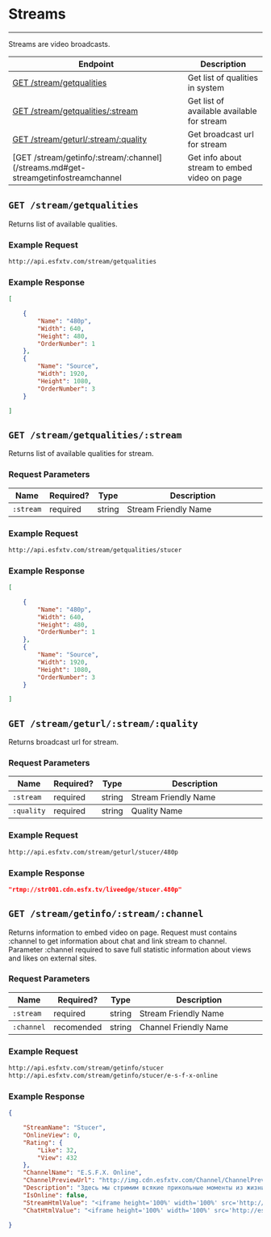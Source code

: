 # Streams

***

Streams are video broadcasts. 

| Endpoint | Description |
| ---- | --------------- |
| [GET /stream/getqualities](/streams.md#get-streamgetqualities) | Get list of qualities in system |
| [GET /stream/getqualities/:stream](/streams.md#get-streamgetqualitiesstream) | Get list of available available for stream |
| [GET /stream/geturl/:stream/:quality](/streams.md#get-streamgeturlstreamquality) | Get broadcast url for stream  |
| [GET /stream/getinfo/:stream/:channel](/streams.md#get-streamgetinfostreamchannel | Get info about stream to embed video on page |

## `GET /stream/getqualities`

Returns list of available qualities.

### Example Request

```bash
http://api.esfxtv.com/stream/getqualities
```

### Example Response

```json
[

    {
        "Name": "480p",
        "Width": 640,
        "Height": 480,
        "OrderNumber": 1
    },
    {
        "Name": "Source",
        "Width": 1920,
        "Height": 1080,
        "OrderNumber": 3
    }

]
```

## `GET /stream/getqualities/:stream`

Returns list of available qualities for stream.

### Request Parameters

<table>
    <thead>
        <tr>
            <th>Name</th>
            <th>Required?</th>
            <th width="50">Type</th>
            <th width=100%>Description</th>
        </tr>
    </thead>
    <tbody>
        <tr>
            <td><code>:stream</code></td>
            <td>required</td>
            <td>string</td>
            <td>Stream Friendly Name</td>
        </tr>
    </tbody>
</table>

### Example Request

```bash
http://api.esfxtv.com/stream/getqualities/stucer
```

### Example Response

```json
[

    {
        "Name": "480p",
        "Width": 640,
        "Height": 480,
        "OrderNumber": 1
    },
    {
        "Name": "Source",
        "Width": 1920,
        "Height": 1080,
        "OrderNumber": 3
    }

]
```


## `GET /stream/geturl/:stream/:quality`

Returns broadcast url for stream.

### Request Parameters

<table>
    <thead>
        <tr>
            <th>Name</th>
            <th>Required?</th>
            <th width="50">Type</th>
            <th width=100%>Description</th>
        </tr>
    </thead>
    <tbody>
        <tr>
            <td><code>:stream</code></td>
            <td>required</td>
            <td>string</td>
            <td>Stream Friendly Name</td>
        </tr>
    </tbody>
    <tbody>
        <tr>
            <td><code>:quality</code></td>
            <td>required</td>
            <td>string</td>
            <td>Quality Name</td>
        </tr>
    </tbody>    
</table>

### Example Request

```bash
http://api.esfxtv.com/stream/geturl/stucer/480p
```

### Example Response

```json
"rtmp://str001.cdn.esfx.tv/liveedge/stucer.480p"
```

## `GET /stream/getinfo/:stream/:channel`

Returns information to embed video on page. Request must contains :channel to get information about chat and link stream to channel. Parameter :channel required to save full statistic information about views and likes on external sites.

### Request Parameters

<table>
    <thead>
        <tr>
            <th>Name</th>
            <th>Required?</th>
            <th width="50">Type</th>
            <th width=100%>Description</th>
        </tr>
    </thead>
    <tbody>
        <tr>
            <td><code>:stream</code></td>
            <td>required</td>
            <td>string</td>
            <td>Stream Friendly Name</td>
        </tr>
    </tbody>
    <tbody>
        <tr>
            <td><code>:channel</code></td>
            <td>recomended</td>
            <td>string</td>
            <td>Channel Friendly Name</td>
        </tr>
    </tbody>    
</table>

### Example Request

```bash
http://api.esfxtv.com/stream/getinfo/stucer
http://api.esfxtv.com/stream/getinfo/stucer/e-s-f-x-online
```

### Example Response

```json
{

    "StreamName": "Stucer",
    "OnlineView": 0,
    "Rating": {
        "Like": 32,
        "View": 432
    },
    "ChannelName": "E.S.F.X. Online",
    "ChannelPreviewUrl": "http://img.cdn.esfxtv.com/Channel/ChannelPreview/BoFm7ogs.cropped.png",
    "Description": "Здесь мы стримим всякие прикольные моменты из жизни проекта.\r\nхе хе хе",
    "IsOnline": false,
    "StreamHtmlValue": "<iframe height='100%' width='100%' src='http://esfxtv.com/stream/share/stucer/esfxtv/e-s-f-x-online'></iframe>",
    "ChatHtmlValue": "<iframe height='100%' width='100%' src='http://esfxtv.com/ru/Chat/Popup/e-s-f-x-online'></iframe>"

}
```



